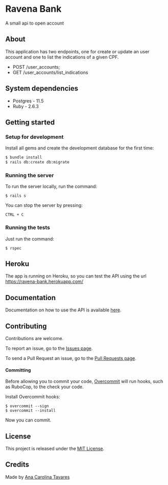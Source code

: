 # Ravena Bank

A small api to open account

## About

This application has two endpoints, one for create or update an user account and one to list the indications of a given CPF.

* POST /user_accounts;
* GET  /user_accounts/list_indications

## System dependencies

* Postgres - 11.5
* Ruby - 2.6.3

## Getting started

### Setup for development

Install all gems and create the development database for the first time:

```bash
$ bundle install
$ rails db:create db:migrate
```

### Running the server

To run the server locally, run the command:

```
$ rails s
```

You can stop the server by pressing:

```
CTRL + C
```

### Running the tests

Just run the command:

```
$ rspec
```

## Heroku

The app is running on Heroku, so you can test the API using the url https://ravena-bank.herokuapp.com/

## Documentation

Documentation on how to use the API is available [here](https://documenter.getpostman.com/view/3532987/SzmcZdfP).

## Contributing

Contributions are welcome.

To report an issue, go to the [Issues page](https://github.com/acarolinatavares/ravena-bank/issues).

To send a Pull Request an issue, go to the [Pull Requests page](https://github.com/acarolinatavares/ravena-bank/pulls).

#### Committing

Before allowing you to commit your code, [Overcommit](https://github.com/sds/overcommit) will run hooks, such as RuboCop, to the check your code.

Install Overcommit hooks:

```
$ overcommit --sign
$ overcommit --install
```

Now you can commit.

## License

This project is released under the [MIT License](https://opensource.org/licenses/MIT).

## Credits

Made by [Ana Carolina Tavares](https://www.linkedin.com/in/ana-carolina-tavares-4995a734/)


